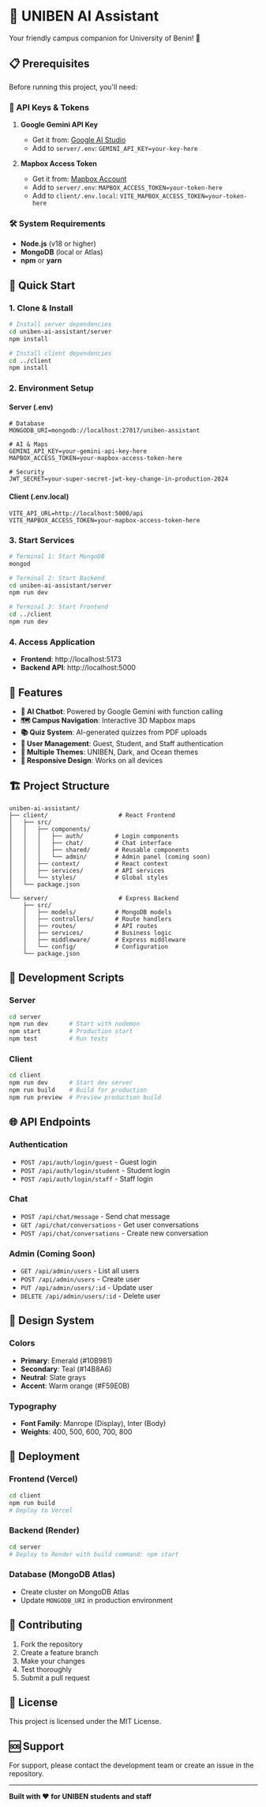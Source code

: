 # 🚀 UNIBEN AI Assistant

Your friendly campus companion for University of Benin! 🌟

## 📋 Prerequisites

Before running this project, you'll need:

### 🔑 API Keys & Tokens

1. **Google Gemini API Key**
   - Get it from: [Google AI Studio](https://makersuite.google.com/app/apikey)
   - Add to `server/.env`: `GEMINI_API_KEY=your-key-here`

2. **Mapbox Access Token**
   - Get it from: [Mapbox Account](https://account.mapbox.com/)
   - Add to `server/.env`: `MAPBOX_ACCESS_TOKEN=your-token-here`
   - Add to `client/.env.local`: `VITE_MAPBOX_ACCESS_TOKEN=your-token-here`

### 🛠️ System Requirements

- **Node.js** (v18 or higher)
- **MongoDB** (local or Atlas)
- **npm** or **yarn**

## 🚀 Quick Start

### 1. Clone & Install

```bash
# Install server dependencies
cd uniben-ai-assistant/server
npm install

# Install client dependencies
cd ../client
npm install
```

### 2. Environment Setup

#### Server (.env)
```env
# Database
MONGODB_URI=mongodb://localhost:27017/uniben-assistant

# AI & Maps
GEMINI_API_KEY=your-gemini-api-key-here
MAPBOX_ACCESS_TOKEN=your-mapbox-access-token-here

# Security
JWT_SECRET=your-super-secret-jwt-key-change-in-production-2024
```

#### Client (.env.local)
```env
VITE_API_URL=http://localhost:5000/api
VITE_MAPBOX_ACCESS_TOKEN=your-mapbox-access-token-here
```

### 3. Start Services

```bash
# Terminal 1: Start MongoDB
mongod

# Terminal 2: Start Backend
cd uniben-ai-assistant/server
npm run dev

# Terminal 3: Start Frontend
cd ../client
npm run dev
```

### 4. Access Application

- **Frontend**: http://localhost:5173
- **Backend API**: http://localhost:5000

## 🎯 Features

- **🤖 AI Chatbot**: Powered by Google Gemini with function calling
- **🗺️ Campus Navigation**: Interactive 3D Mapbox maps
- **📚 Quiz System**: AI-generated quizzes from PDF uploads
- **👥 User Management**: Guest, Student, and Staff authentication
- **🎨 Multiple Themes**: UNIBEN, Dark, and Ocean themes
- **📱 Responsive Design**: Works on all devices

## 🏗️ Project Structure

```
uniben-ai-assistant/
├── client/                    # React Frontend
│   ├── src/
│   │   ├── components/
│   │   │   ├── auth/         # Login components
│   │   │   ├── chat/         # Chat interface
│   │   │   ├── shared/       # Reusable components
│   │   │   └── admin/        # Admin panel (coming soon)
│   │   ├── context/          # React context
│   │   ├── services/         # API services
│   │   └── styles/           # Global styles
│   └── package.json
│
└── server/                    # Express Backend
    ├── src/
    │   ├── models/           # MongoDB models
    │   ├── controllers/      # Route handlers
    │   ├── routes/           # API routes
    │   ├── services/         # Business logic
    │   ├── middleware/       # Express middleware
    │   └── config/           # Configuration
    └── package.json
```

## 🔧 Development Scripts

### Server
```bash
cd server
npm run dev      # Start with nodemon
npm start        # Production start
npm test         # Run tests
```

### Client
```bash
cd client
npm run dev      # Start dev server
npm run build    # Build for production
npm run preview  # Preview production build
```

## 🌐 API Endpoints

### Authentication
- `POST /api/auth/login/guest` - Guest login
- `POST /api/auth/login/student` - Student login
- `POST /api/auth/login/staff` - Staff login

### Chat
- `POST /api/chat/message` - Send chat message
- `GET /api/chat/conversations` - Get user conversations
- `POST /api/chat/conversations` - Create new conversation

### Admin (Coming Soon)
- `GET /api/admin/users` - List all users
- `POST /api/admin/users` - Create user
- `PUT /api/admin/users/:id` - Update user
- `DELETE /api/admin/users/:id` - Delete user

## 🎨 Design System

### Colors
- **Primary**: Emerald (#10B981)
- **Secondary**: Teal (#14B8A6)
- **Neutral**: Slate grays
- **Accent**: Warm orange (#F59E0B)

### Typography
- **Font Family**: Manrope (Display), Inter (Body)
- **Weights**: 400, 500, 600, 700, 800

## 🚀 Deployment

### Frontend (Vercel)
```bash
cd client
npm run build
# Deploy to Vercel
```

### Backend (Render)
```bash
cd server
# Deploy to Render with build command: npm start
```

### Database (MongoDB Atlas)
- Create cluster on MongoDB Atlas
- Update `MONGODB_URI` in production environment

## 🤝 Contributing

1. Fork the repository
2. Create a feature branch
3. Make your changes
4. Test thoroughly
5. Submit a pull request

## 📄 License

This project is licensed under the MIT License.

## 🆘 Support

For support, please contact the development team or create an issue in the repository.

---

**Built with ❤️ for UNIBEN students and staff**